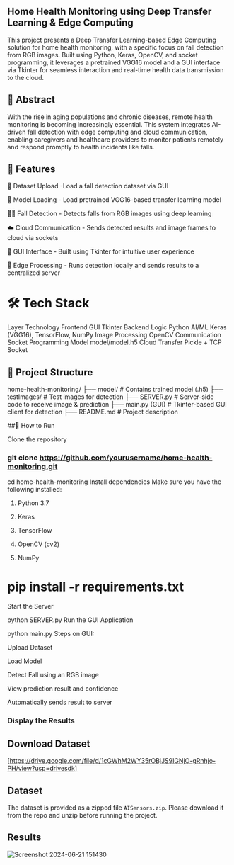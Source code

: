 ## Home Health Monitoring using Deep Transfer Learning & Edge Computing
This project presents a Deep Transfer Learning-based Edge Computing solution for home health monitoring, with a specific focus on fall detection from RGB images. Built using Python, Keras, OpenCV, and socket programming, it leverages a pretrained VGG16 model and a GUI interface via Tkinter for seamless interaction and real-time health data transmission to the cloud.

## 📌 Abstract
With the rise in aging populations and chronic diseases, remote health monitoring is becoming increasingly essential. This system integrates AI-driven fall detection with edge computing and cloud communication, enabling caregivers and healthcare providers to monitor patients remotely and respond promptly to health incidents like falls.

## 🧠 Features
📁 Dataset Upload -Load a fall detection dataset via GUI

🤖 Model Loading - Load pretrained VGG16-based transfer learning model

🧍‍♂️ Fall Detection -  Detects falls from RGB images using deep learning

☁️ Cloud Communication - Sends detected results and image frames to cloud via sockets

💬 GUI Interface - Built using Tkinter for intuitive user experience

🧠 Edge Processing -  Runs detection locally and sends results to a centralized server

# 🛠️ Tech Stack

Layer	Technology
Frontend GUI	Tkinter
Backend Logic	Python
AI/ML	Keras (VGG16), TensorFlow, NumPy
Image Processing	OpenCV
Communication	Socket Programming
Model	model/model.h5
Cloud Transfer	Pickle + TCP Socket


## 📂 Project Structure


home-health-monitoring/
├── model/                    # Contains trained model (.h5)
├── testImages/              # Test images for detection
├── SERVER.py                # Server-side code to receive image & prediction
├── main.py (GUI)            # Tkinter-based GUI client for detection
├── README.md                # Project description

##🚀 How to Run

Clone the repository


### git clone https://github.com/yourusername/home-health-monitoring.git
cd home-health-monitoring
Install dependencies
Make sure you have the following installed:

1. Python 3.7

2. Keras

3. TensorFlow

4. OpenCV (cv2)

5. NumPy


# pip install -r requirements.txt

Start the Server


python SERVER.py
Run the GUI Application


python main.py
Steps on GUI:

Upload Dataset

Load Model

Detect Fall using an RGB image

View prediction result and confidence

Automatically sends result to server

### Display the Results

## Download Dataset ##
[https://drive.google.com/file/d/1cGWhM2WY35rOBjJS9IGNjO-gRnhjo-PH/view?usp=drivesdk]

## Dataset

The dataset is provided as a zipped file `AISensors.zip`. Please download it from the repo and unzip before running the project.

## Results 

![Screenshot 2024-06-21 151430](https://github.com/ashajyothi06/Chatbot/blob/main/src/assets/images/Screenshot%202025-06-10%20214716.png)